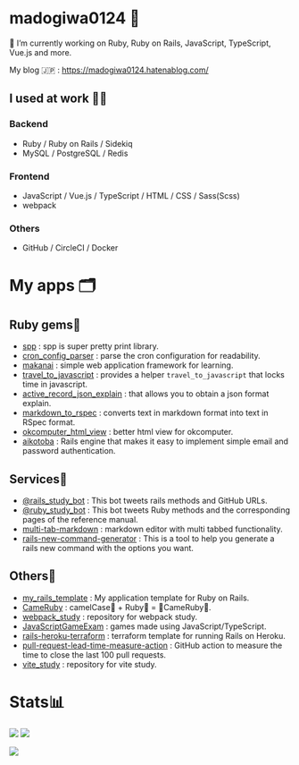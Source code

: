 # madogiwa0124 🙂

<!--
**Madogiwa0124/Madogiwa0124** is a ✨ _special_ ✨ repository because its `README.md` (this file) appears on your GitHub profile.

Here are some ideas to get you started:

- 🔭 I’m currently working on ...
- 🌱 I’m currently learning ...
- 👯 I’m looking to collaborate on ...
- 🤔 I’m looking for help with ...
- 💬 Ask me about ...
- 📫 How to reach me: ...
- 😄 Pronouns: ...
- ⚡ Fun fact: ...
-->

🔭 I’m currently working on Ruby, Ruby on Rails, JavaScript, TypeScript, Vue.js and more.

My blog :jp: : https://madogiwa0124.hatenablog.com/

## I used at work 👩‍💻

### Backend
* Ruby / Ruby on Rails / Sidekiq
* MySQL / PostgreSQL / Redis

### Frontend
* JavaScript / Vue.js / TypeScript / HTML / CSS / Sass(Scss)
* webpack

### Others
* GitHub / CircleCI / Docker

# My apps 🗂

## Ruby gems💎

* [spp](https://github.com/madogiwa0124/spp) : spp is super pretty print library.
* [cron_config_parser](https://github.com/madogiwa0124/cron_config_parser) : parse the cron configuration for readability. 
* [makanai](https://github.com/madogiwa0124/makanai) : simple web application framework for learning.
* [travel_to_javascript](https://github.com/madogiwa0124/travel_to_javascript) : provides a helper `travel_to_javascript` that locks time in javascript.
* [active_record_json_explain](https://github.com/madogiwa0124/active_record_json_explain) : that allows you to obtain a json format explain.
* [markdown_to_rspec](https://github.com/madogiwa0124/markdown_to_rspec) : converts text in markdown format into text in RSpec format.
* [okcomputer_html_view](https://github.com/madogiwa0124/okcomputer_html_view) : better html view for okcomputer.
* [aikotoba](https://github.com/madogiwa0124/aikotoba) : Rails engine that makes it easy to implement simple email and password authentication.

## Services🍩

* [@rails_study_bot](https://twitter.com/rails_study_bot) : This bot tweets rails methods and GitHub URLs.
* [@ruby_study_bot](https://twitter.com/ruby_study_bot) : This bot tweets Ruby methods and the corresponding pages of the reference manual.
* [multi-tab-markdown](https://madogiwa0124.github.io/multi-tab-markdown/) : markdown editor with multi tabbed functionality.
* [rails-new-command-generator](https://github.com/madogiwa0124/rails-new-command-generator) : This is a tool to help you generate a rails new command with the options you want.

## Others🤖

* [my_rails_template](https://github.com/madogiwa0124/my_rails_template) : My application template for Ruby on Rails.
* [CameRuby](https://github.com/madogiwa0124/CameRuby) : camelCase🐫 + Ruby💎 = 🐫CameRuby💎.
* [webpack_study](https://github.com/madogiwa0124/webpack_study) : repository for webpack study.
* [JavaScriptGameExam](https://github.com/madogiwa0124/JavaScriptGameExam) : games made using JavaScript/TypeScript.
* [rails-heroku-terraform](https://github.com/madogiwa0124/rails-heroku-terraform) : terraform template for running Rails on Heroku.
* [pull-request-lead-time-measure-action](https://github.com/madogiwa0124/pull-request-lead-time-measure-action) : GitHub action to measure the time to close the last 100 pull requests.
* [vite_study](https://github.com/madogiwa0124/vite_study) : repository for vite study.

# Stats📊

![](https://github-profile-summary-cards.vercel.app/api/cards/stats?username=madogiwa0124&theme=default)
![](https://github-profile-summary-cards.vercel.app/api/cards/repos-per-language?username=madogiwa0124&theme=default)

![](https://github-profile-summary-cards.vercel.app/api/cards/profile-details?username=madogiwa0124&theme=default)
